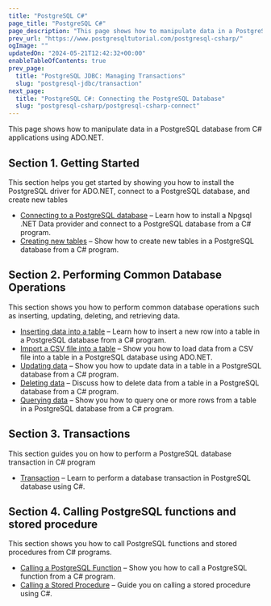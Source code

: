 ```yaml
---
title: "PostgreSQL C#"
page_title: "PostgreSQL C#"
page_description: "This page shows how to manipulate data in a PostgreSQL database from C# applications using ADO.NET."
prev_url: "https://www.postgresqltutorial.com/postgresql-csharp/"
ogImage: ""
updatedOn: "2024-05-21T12:42:32+00:00"
enableTableOfContents: true
prev_page: 
  title: "PostgreSQL JDBC: Managing Transactions"
  slug: "postgresql-jdbc/transaction"
next_page: 
  title: "PostgreSQL C#: Connecting the PostgreSQL Database"
  slug: "postgresql-csharp/postgresql-csharp-connect"
---
```





This page shows how to manipulate data in a PostgreSQL database from C\# applications using ADO.NET.


## Section 1\. Getting Started

This section helps you get started by showing you how to install the PostgreSQL driver for ADO.NET, connect to a PostgreSQL database, and create new tables

* [Connecting to a PostgreSQL database](postgresql-csharp/postgresql-csharp-connect) – Learn how to install a Npgsql .NET Data provider and connect to a PostgreSQL database from a C\# program.
* [Creating new tables](postgresql-csharp/postgresql-csharp-create-table) – Show how to create new tables in a PostgreSQL database from a C\# program.

## Section 2\. Performing Common Database Operations

This section shows you how to perform common database operations such as inserting, updating, deleting, and retrieving data.

* [Inserting data into a table](postgresql-csharp/postgresql-csharp-insert) – Learn how to insert a new row into a table in a PostgreSQL database from a C\# program.
* [Import a CSV file into a table](postgresql-csharp/postgresql-csharp-import-csv-file) – Show you how to load data from a CSV file into a table in a PostgreSQL database using ADO.NET.
* [Updating data](postgresql-csharp/postgresql-csharp-update) – Show you how to update data in a table in a PostgreSQL database from a C\# program.
* [Deleting data](postgresql-csharp/postgresql-csharp-delete) – Discuss how to delete data from a table in a PostgreSQL database from a C\# program.
* [Querying data](postgresql-csharp/postgresql-csharp-select) – Show you how to query one or more rows from a table in a PostgreSQL database from a C\# program.

## Section 3\. Transactions

This section guides you on how to perform a PostgreSQL database transaction in C\# program

* [Transaction](postgresql-csharp/postgresql-csharp-transaction) – Learn to perform a database transaction in PostgreSQL database using C\#.

## Section 4\. Calling PostgreSQL functions and stored procedure

This section shows you how to call PostgreSQL functions and stored procedures from C\# programs.

* [Calling a PostgreSQL Function](postgresql-csharp/postgresql-csharp-call-postgresql-function) – Show you how to call a PostgreSQL function from a C\# program.
* [Calling a Stored Procedure](postgresql-csharp/postgresql-csharp-call-a-stored-procedure) – Guide you on calling a stored procedure using C\#.
